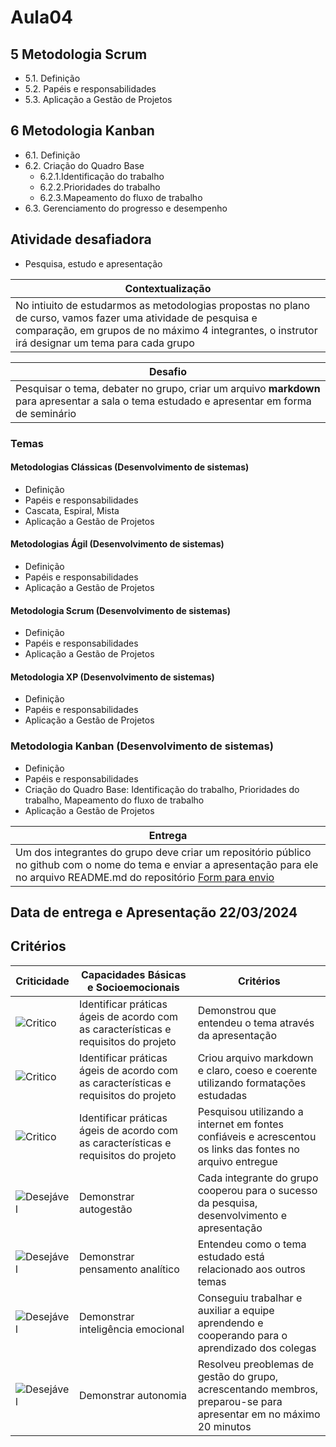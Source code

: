 # Aula04

## 5 Metodologia Scrum
- 5.1. Definição
- 5.2. Papéis e responsabilidades
- 5.3. Aplicação a Gestão de Projetos

## 6 Metodologia Kanban
- 6.1. Definição
- 6.2. Criação do Quadro Base
	- 6.2.1.Identificação do trabalho
	- 6.2.2.Prioridades do trabalho
	- 6.2.3.Mapeamento do fluxo de trabalho
- 6.3. Gerenciamento do progresso e desempenho

## Atividade desafiadora
- Pesquisa, estudo e apresentação

|Contextualização|
|-|
|No intiuito de estudarmos as metodologias propostas no plano de curso, vamos fazer uma atividade de pesquisa e comparação, em grupos de no máximo 4 integrantes, o instrutor irá designar um tema para cada grupo|

|Desafio|
|-|
|Pesquisar o tema, debater no grupo, criar um arquivo **markdown** para apresentar a sala o tema estudado e apresentar em forma de seminário|

### Temas
#### Metodologias Clássicas (Desenvolvimento de sistemas)
- Definição
- Papéis e responsabilidades
- Cascata, Espiral, Mista
- Aplicação a Gestão de Projetos
#### Metodologias Ágil (Desenvolvimento de sistemas)
- Definição
- Papéis e responsabilidades
- Aplicação a Gestão de Projetos
#### Metodologia Scrum (Desenvolvimento de sistemas)
- Definição
- Papéis e responsabilidades
- Aplicação a Gestão de Projetos
#### Metodologia XP (Desenvolvimento de sistemas)
- Definição
- Papéis e responsabilidades
- Aplicação a Gestão de Projetos
### Metodologia Kanban (Desenvolvimento de sistemas)
- Definição
- Papéis e responsabilidades
- Criação do Quadro Base: Identificação do trabalho, Prioridades do trabalho, Mapeamento do fluxo de trabalho
- Aplicação a Gestão de Projetos

|Entrega|
|-|
|Um dos integrantes do grupo deve criar um repositório público no github com o nome do tema e enviar a apresentação para ele no arquivo README.md do repositório [Form para envio](https://forms.gle/wHPKUnuMurMv4QPw9)|
## Data de entrega e Apresentação 22/03/2024

## Critérios
|Criticidade|Capacidades Básicas e Socioemocionais|Critérios|
|-|-|-|
|![Critico](https://raw.githubusercontent.com/wellifabio/senai2023/main/outros/assets/critico.png)|Identificar práticas ágeis de acordo com as características e requisitos do projeto|Demonstrou que entendeu o tema através da apresentação|
|![Critico](https://raw.githubusercontent.com/wellifabio/senai2023/main/outros/assets/critico.png)|Identificar práticas ágeis de acordo com as características e requisitos do projeto|Criou arquivo markdown e claro, coeso e coerente utilizando formatações estudadas|
|![Critico](https://raw.githubusercontent.com/wellifabio/senai2023/main/outros/assets/critico.png)|Identificar práticas ágeis de acordo com as características e requisitos do projeto|Pesquisou utilizando a internet em fontes confiáveis e acrescentou os links das fontes no arquivo entregue|
|![Desejável](https://raw.githubusercontent.com/wellifabio/senai2023/main/outros/assets/desejavel.png)|Demonstrar autogestão|Cada integrante do grupo cooperou para o sucesso da pesquisa, desenvolvimento e apresentação|
|![Desejável](https://raw.githubusercontent.com/wellifabio/senai2023/main/outros/assets/desejavel.png)|Demonstrar pensamento analítico|Entendeu como o tema estudado está relacionado aos outros temas|
|![Desejável](https://raw.githubusercontent.com/wellifabio/senai2023/main/outros/assets/desejavel.png)|Demonstrar inteligência emocional|Conseguiu trabalhar e auxiliar a equipe aprendendo e cooperando para o aprendizado dos colegas|
|![Desejável](https://raw.githubusercontent.com/wellifabio/senai2023/main/outros/assets/desejavel.png)|Demonstrar autonomia|Resolveu preoblemas de gestão do grupo, acrescentando membros, preparou-se para apresentar em no máximo 20 minutos|
